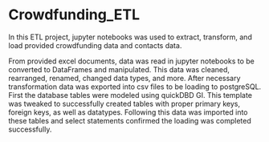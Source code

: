 # Crowdfunding_ETL

In this ETL project, jupyter notebooks was used to extract, transform, and load provided crowdfunding data and contacts data.

From provided excel documents, data was read in jupyter notebooks to be converted to DataFrames and manipulated.
This data was cleaned, rearranged, renamed, changed data types, and more.
After necessary transformation data was exported into csv files to be loading to postgreSQL.
First the database tables were modeled using quickDBD GI.
This template was tweaked to successfully created tables with proper primary keys, foreign keys, as well as datatypes.
Following this data was imported into these tables and select statements confirmed the loading was completed successfully.

